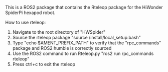 This is a ROS2 package that contains the Rteleop package for the HiWonder SpiderPi hexapod robot.

How to use rteleop:
1) Navigate to the root directory of "HWSpider"
2) Source the rteleop package "source /install/local_setup.bash"
3) Type "echo $AMENT_PREFIX_PATH" to verify that the "rpc_commands" package and ROS2 humble is correctly sourced
4) Use the ROS2 command to run Rteleop.py "ros2 run rpc_commands rteleop"
5) Press ctrl+c to exit the rteleop


